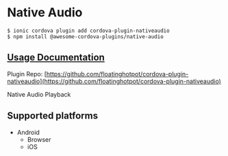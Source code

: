 # Native Audio

```
$ ionic cordova plugin add cordova-plugin-nativeaudio
$ npm install @awesome-cordova-plugins/native-audio
```

## [Usage Documentation](https://danielsogl.gitbook.io/awesome-cordova-plugins/plugins/native-audio/)

Plugin Repo: [https://github.com/floatinghotpot/cordova-plugin-nativeaudio](https://github.com/floatinghotpot/cordova-plugin-nativeaudio)

Native Audio Playback

## Supported platforms

- Android
  - Browser
  - iOS
  


